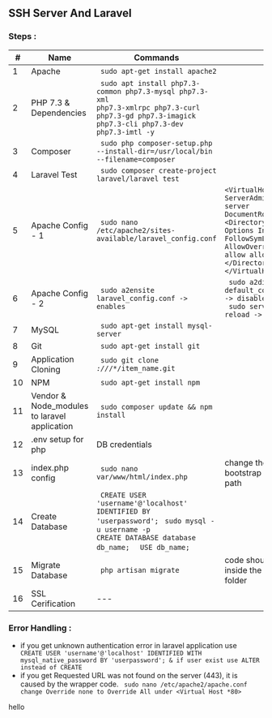 ## SSH Server And Laravel

### Steps :

| # |Name|Commands| Extras |
|---|---|---|---|
| 1 | Apache | <code> sudo apt-get install apache2  |
| 2 | PHP 7.3 & Dependencies  |  <code> sudo apt install php7.3-common php7.3-mysql php7.3-xml php7.3-xmlrpc php7.3-curl php7.3-gd php7.3-imagick php7.3-cli php7.3-dev php7.3-imtl -y |
| 3 | Composer | <code> sudo php composer-setup.php --install-dir=/usr/local/bin --filename=composer |
| 4 | Laravel Test | <code> sudo composer create-project laravel/laravel test |
| 5 | Apache Config - 1 |  <code> sudo nano /etc/apache2/sites-available/laravel_config.conf | <code><VirtualHost *:80> ServerAdmin ip-of-the-server DocumentRoot /var/www/html <Directory /var/www/> Options Indexes FollowSymLinks MultiViews AllowOverride All Order allow allow from all <\/Directory> <\/VirtualHost> |
| 6 | Apache Config - 2 | <code> sudo a2ensite laravel_config.conf -> enables | <code> sudo a2dissite default_configuration_file -> disables </code> <code> sudo service apache2 reload -> used in between | 
| 7 | MySQL | <code> sudo apt-get install mysql-server | 
| 8 | Git | <code> sudo apt-get install git | 
| 9 | Application Cloning | <code> sudo git clone *://*/*/item_name.git |
| 10 | NPM | <code> sudo apt-get install npm |
| 11 | Vendor & Node_modules to laravel application | <code> sudo composer update && npm install |
| 12 | .env setup for php | DB credentials |
| 13 | index.php config | <code> sudo nano var/www/html/index.php | change the vendor & bootstrap folder to relative path | 
| 14 | Create Database |<code> CREATE USER 'username'@'localhost' IDENTIFIED BY 'userpassword';</code> <code> sudo mysql -u username -p </code> <code> CREATE DATABASE database db_name; </code> <code>  USE db_name; </code> |
| 15 | Migrate Database | <code> php artisan migrate | code should be executed inside the laravelApplication folder | 
| 16 | SSL Cerification | --- | 

### Error Handling :

 - if you get unknown authentication error in laravel application use <code> CREATE  USER 'username'@'localhost' IDENTIFIED WITH mysql_native_password BY 'userpassword'; & if user exist use ALTER instead of CREATE </code>
 - if you get Requested URL was not found on the server (443), it is caused by the wrapper code. <code> sudo nano /etc/apache2/apache.conf change Override none to Override All under <Virtual Host *80> </code>
 
 
 hello
 
